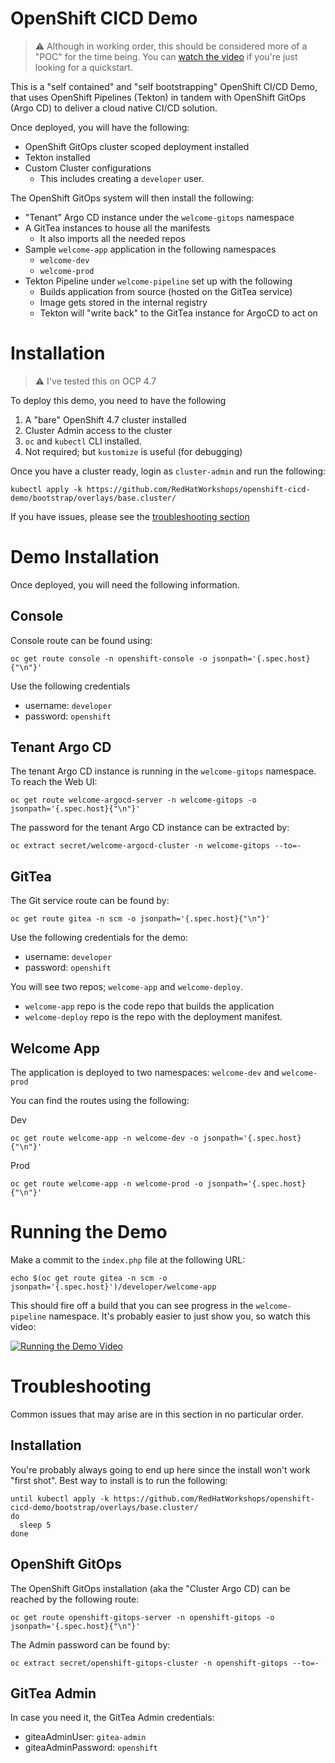 # OpenShift CICD Demo

> :warning: Although in working order, this should be
> considered more of a "POC" for the time being. You can [watch the video](http://www.youtube.com/watch?v=LLYNn0kieOg)
> if you're just looking for a quickstart.

This is a "self contained" and "self bootstrapping" OpenShift CI/CD Demo,
that uses OpenShift Pipelines (Tekton) in tandem with OpenShift GitOps
(Argo CD) to deliver a cloud native CI/CD solution.

Once deployed, you will have the following:

* OpenShift GitOps cluster scoped deployment installed
* Tekton installed
* Custom Cluster configurations
  * This includes creating a `developer` user.

The OpenShift GitOps system will then install the following:

* "Tenant" Argo CD instance under the `welcome-gitops` namespace
* A GitTea instances to house all the manifests
  * It also imports all the needed repos
* Sample `welcome-app` application in the following namespaces
  * `welcome-dev`
  * `welcome-prod`
* Tekton Pipeline under `welcome-pipeline` set up with the following
  * Builds application from source (hosted on the GitTea service)
  * Image gets stored in the internal registry
  * Tekton will "write back" to the GitTea instance for ArgoCD to act on

# Installation

> :warning: I've tested this on OCP 4.7

To deploy this demo, you need to have the following

1. A "bare" OpenShift 4.7 cluster installed
2. Cluster Admin access to the cluster
3. `oc` and `kubectl` CLI installed.
4. Not required; but `kustomize` is useful (for debugging)

Once you have a cluster ready, login as `cluster-admin` and run the following:

```shell
kubectl apply -k https://github.com/RedHatWorkshops/openshift-cicd-demo/bootstrap/overlays/base.cluster/
```

If you have issues, please see the [troubleshooting section](#troubeshooting)

# Demo Installation

Once deployed, you will need the following information.

## Console

Console route can be found using:

```shell
oc get route console -n openshift-console -o jsonpath='{.spec.host}{"\n"}'
```

Use the following credentials

* username: `developer`
* password: `openshift`

## Tenant Argo CD

The tenant Argo CD instance is running in the `welcome-gitops`
namespace. To reach the Web UI:

```shell
oc get route welcome-argocd-server -n welcome-gitops -o jsonpath='{.spec.host}{"\n"}'
```

The password for the tenant Argo CD instance can be extracted by:

```shell
oc extract secret/welcome-argocd-cluster -n welcome-gitops --to=-
```

## GitTea

The Git service route can be found by:

```shell
oc get route gitea -n scm -o jsonpath='{.spec.host}{"\n"}'
```

Use the following credentials for the demo:

* username: `developer`
* password: `openshift`

You will see two repos; `welcome-app` and `welcome-deploy`. 

* `welcome-app` repo is the code repo that builds the application
* `welcome-deploy` repo is the repo with the deployment manifest.


## Welcome App

The application is deployed to two namespaces: `welcome-dev` and `welcome-prod`

You can find the routes using the following:

Dev

```shell
oc get route welcome-app -n welcome-dev -o jsonpath='{.spec.host}{"\n"}'
```

Prod

```shell
oc get route welcome-app -n welcome-prod -o jsonpath='{.spec.host}{"\n"}'
```

# Running the Demo

Make a commit to the `index.php` file at the following URL:

```shell
echo $(oc get route gitea -n scm -o jsonpath='{.spec.host}')/developer/welcome-app
```

This should fire off a build that you can see progress in the
`welcome-pipeline` namespace. It's probably easier to just show you, so
watch this video:

[![Running the Demo Video](http://img.youtube.com/vi/LLYNn0kieOg/0.jpg)](http://www.youtube.com/watch?v=LLYNn0kieOg)


# Troubleshooting

Common issues that may arise are in this section in no particular order.

## Installation

You're probably always going to end up here since the install won't work
"first shot". Best way to install is to run the following:

```shell
until kubectl apply -k https://github.com/RedHatWorkshops/openshift-cicd-demo/bootstrap/overlays/base.cluster/
do
  sleep 5
done
```

## OpenShift GitOps

The OpenShift GitOps installation (aka the "Cluster Argo CD) can be
reached by the following route:

```shell
oc get route openshift-gitops-server -n openshift-gitops -o jsonpath='{.spec.host}{"\n"}'
```

The Admin password can be found by:

```shell
oc extract secret/openshift-gitops-cluster -n openshift-gitops --to=-
```

## GitTea Admin

In case you need it, the GitTea Admin credentials:

* giteaAdminUser: `gitea-admin`
* giteaAdminPassword: `openshift`
